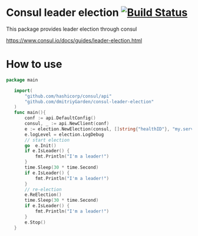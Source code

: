 Consul leader election [![Build Status](https://travis-ci.org/dmitriyGarden/consul-leader-election.svg?branch=master)](https://travis-ci.org/dmitriyGarden/consul-leader-election)
======================

This package provides leader election through consul

 https://www.consul.io/docs/guides/leader-election.html

 How to use
 ==========
 ```go
 package main

    import(
        "github.com/hashicorp/consul/api"
        "github.com/dmitriyGarden/consul-leader-election"
    )
    func main(){
        conf := api.DefaultConfig()
    	consul, _ := api.NewClient(conf)
    	e := election.NewElection(consul, []string{"healthID"}, "my.servicename")
    	e.logLevel = election.LogDebug
    	// start election
    	go  e.Init()
    	if e.IsLeader() {
            fmt.Println("I'm a leader!")
        }
    	time.Sleep(30 * time.Second)
    	if e.IsLeader() {
    		fmt.Println("I'm a leader!")
    	}
    	// re-election
    	e.ReElection()
    	time.Sleep(30 * time.Second)
    	if e.IsLeader() {
    		fmt.Println("I'm a leader!")
    	}
    	e.Stop()
    }
